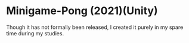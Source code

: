 # Minigame-Pong (2021)(Unity)

Though it has not formally been released, I created it purely in my spare time during my studies. 
